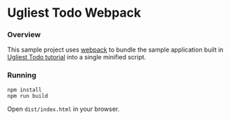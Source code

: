 # Ugliest Todo Webpack

### Overview

This sample project uses [webpack](https://webpack.js.org) to bundle the sample application built in [Ugliest Todo tutorial](../ugliest-todo) into a single minified script. 


### Running

```
npm install
npm run build
```

Open `dist/index.html` in your browser.
